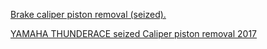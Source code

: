 [Brake caliper piston removal (seized).](https://youtu.be/SDMAf3CQmfY)

[YAMAHA THUNDERACE seized Caliper piston removal 2017](https://youtu.be/5wwg_0z3i90)
